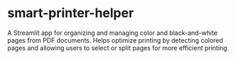 # smart-printer-helper
A Streamlit app for organizing and managing color and black-and-white pages from PDF documents. Helps optimize printing by detecting colored pages and allowing users to select or split pages for more efficient printing.
